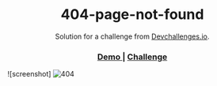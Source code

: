 <!-- Please update value in the {}  -->

<h1 align="center">404-page-not-found</h1>

<div align="center">
   Solution for a challenge from  <a href="http://devchallenges.io" target="_blank">Devchallenges.io</a>.
</div>

<div align="center">
  <h3>
    <a href="https://rookiedev85.github.io/404-page-not-found/">
      Demo
    </a>
    <span> | </span>
    <a href="https://devchallenges.io/challenges/wBunSb7FPrIepJZAg0sY">
      Challenge
    </a>
  </h3>
</div>


<!-- OVERVIEW -->


![screenshot] ![404](https://user-images.githubusercontent.com/102922995/168668836-72651bf2-a944-40cf-bfc6-330d051f1823.gif)







